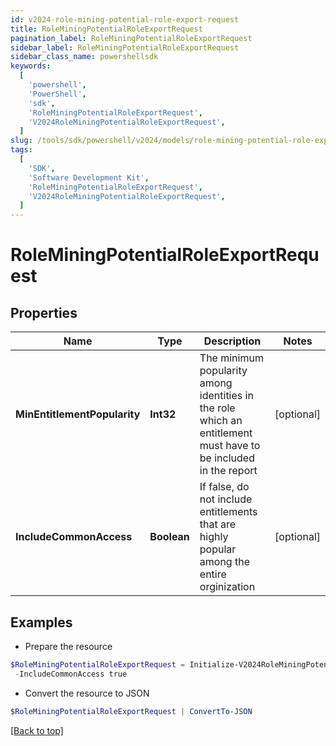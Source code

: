 ```yaml
---
id: v2024-role-mining-potential-role-export-request
title: RoleMiningPotentialRoleExportRequest
pagination_label: RoleMiningPotentialRoleExportRequest
sidebar_label: RoleMiningPotentialRoleExportRequest
sidebar_class_name: powershellsdk
keywords:
  [
    'powershell',
    'PowerShell',
    'sdk',
    'RoleMiningPotentialRoleExportRequest',
    'V2024RoleMiningPotentialRoleExportRequest',
  ]
slug: /tools/sdk/powershell/v2024/models/role-mining-potential-role-export-request
tags:
  [
    'SDK',
    'Software Development Kit',
    'RoleMiningPotentialRoleExportRequest',
    'V2024RoleMiningPotentialRoleExportRequest',
  ]
---
```


# RoleMiningPotentialRoleExportRequest

## Properties

| Name | Type | Description | Notes |
| --- | --- | --- | --- |
| **MinEntitlementPopularity** | **Int32** | The minimum popularity among identities in the role which an entitlement must have to be included in the report | [optional] |
| **IncludeCommonAccess** | **Boolean** | If false, do not include entitlements that are highly popular among the entire orginization | [optional] |

## Examples

- Prepare the resource

```powershell
$RoleMiningPotentialRoleExportRequest = Initialize-V2024RoleMiningPotentialRoleExportRequest  -MinEntitlementPopularity 0 `
 -IncludeCommonAccess true
```

- Convert the resource to JSON

```powershell
$RoleMiningPotentialRoleExportRequest | ConvertTo-JSON
```

[[Back to top]](#)
